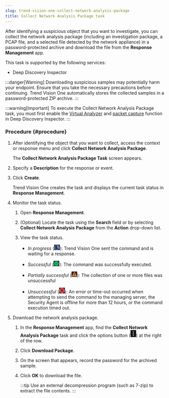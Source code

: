 ```yaml
---
slug: trend-vision-one-collect-network-analysis-package
title: Collect Network Analysis Package task
---
```


After identifying a suspicious object that you want to investigate, you can collect the network analysis package (including an investigation package, a PCAP file, and a selected file detected by the network appliance) in a password-protected archive and download the file from the **Response Management** app.

This task is supported by the following services:

- Deep Discovery Inspector

:::danger[Warning]
Downloading suspicious samples may potentially harm your endpoint. Ensure that you take the necessary precautions before continuing. Trend Vision One automatically stores the collected samples in a password-protected ZIP archive.
:::

:::warning[Important]
To execute the Collect Network Analysis Package task, you must first enable the [Virtual Analyzer](https://docs.trendmicro.com/all/ent/ddi/v6.5/en-us/ddi_6.5_olh/virtualAnalyzer) and [packet capture](https://docs.trendmicro.com/all/ent/ddi/v6.5/en-us/ddi_6.5_olh/packetCapture) function in Deep Discovery Inspector.
:::

### Procedure {#procedure}

1.  After identifying the object that you want to collect, access the context or response menu and click **Collect Network Analysis Package**.

    The **Collect Network Analysis Package Task** screen appears.

2.  Specify a **Description** for the response or event.

3.  Click **Create**.

    Trend Vision One creates the task and displays the current task status in **Response Management**.

4.  Monitor the task status.

    1.  Open **Response Management**.

    2.  (Optional) Locate the task using the **Search** field or by selecting **Collect Network Analysis Package** from the **Action** drop-down list.

    3.  View the task status.

        - *In progress* (![](/images/in_progress=GUID-A55897DB-3DEA-4F5C-B7F9-70B3D7FB9EDE=1=en-us=Low.webp)): Trend Vision One sent the command and is waiting for a response.

        - *Successful* (![](/images/successful=GUID-1E31AD86-DE2E-48B5-85F7-7C78A3E8BB11=1=en-us=Low.webp)): The command was successfully executed.

        - *Partially successful* (![](/images/partially_successful_icon=GUID-20230103030733.webp)): The collection of one or more files was unsuccessful

        - *Unsuccessful* (![](/images/error=5cc21722-7ceb-480c-b9c2-a47d420cf1cc.webp)): An error or time-out occurred when attempting to send the command to the managing server, the Security Agent is offline for more than 12 hours, or the command execution timed out.

5.  Download the network analysis package.

    1.  In the **Response Management** app, find the **Collect Network Analysis Package** task and click the options button (![](/images/options_icon=GUID-408062FA-DA13-4ECA-81EB-31A5B68355A1=1=en-us=Low.webp)) at the right of the row.

    2.  Click **Download Package**.

    3.  On the screen that appears, record the password for the archived sample.

    4.  Click **OK** to download the file.

        :::tip
        Use an external decompression program (such as 7-zip) to extract the file contents.
        :::
